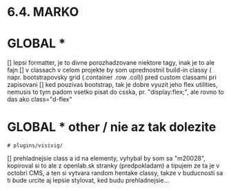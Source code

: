 # 6.4. MARKO

# GLOBAL *
[] lepsi formatter, je to divne porozhadzovane niektore tagy, inak je to ale fajn
[] v classach v celom projekte by som uprednostnil build-in classy ( napr. bootstrapovsky grid (.container .row .col)) pred custom classami pri zapisovani
[] ked pouzivas bootstrap, tak je dobre vyuzit jeho flex utilities, nemusis to tym padom vsetko pisat do csska, pr. "display:flex;", ale rovno to das ako class="d-flex"

# GLOBAL * other / nie az tak dolezite
    # plugins/visivig/
[] prehladnejsie class a id na elementy, vyhybal by som sa "m20028", kopiroval si to ale z openlab.sk stranky (predpokladam) a tipujem ze ta je v octobri CMS, a ten si vytvara random hentake classy, takze v buducnosti sa ti bude urcite aj lepsie stylovat, ked budu prehladnejsie...















